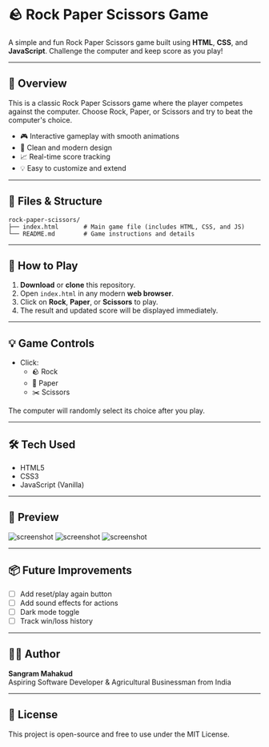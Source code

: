 
# 🪨 Rock Paper Scissors Game

A simple and fun Rock Paper Scissors game built using **HTML**, **CSS**, and **JavaScript**. Challenge the computer and keep score as you play!

---

## 📌 Overview

This is a classic Rock Paper Scissors game where the player competes against the computer. Choose Rock, Paper, or Scissors and try to beat the computer's choice.

- 🎮 Interactive gameplay with smooth animations
- 🎨 Clean and modern design
- 📈 Real-time score tracking
- 💡 Easy to customize and extend

---

## 📂 Files & Structure

```
rock-paper-scissors/
├── index.html       # Main game file (includes HTML, CSS, and JS)
└── README.md        # Game instructions and details
```

---

## 🚀 How to Play

1. **Download** or **clone** this repository.
2. Open `index.html` in any modern **web browser**.
3. Click on **Rock**, **Paper**, or **Scissors** to play.
4. The result and updated score will be displayed immediately.

---

## 💡 Game Controls

- Click:
  - 🪨 Rock
  - 📄 Paper
  - ✂️ Scissors

The computer will randomly select its choice after you play.

---

## 🛠 Tech Used

- HTML5
- CSS3
- JavaScript (Vanilla)

---

## 📸 Preview

![screenshot](IMAGES./initial.png)
![screenshot](IMAGES./computer%20win.png)
![screenshot](IMAGES.I/user%20win.png)
<!-- Replace with an actual screenshot of your game -->

---

## 📦 Future Improvements

- [ ] Add reset/play again button
- [ ] Add sound effects for actions
- [ ] Dark mode toggle
- [ ] Track win/loss history

---

## 👨‍💻 Author

**Sangram Mahakud**  
Aspiring Software Developer & Agricultural Businessman from India

---

## 📝 License

This project is open-source and free to use under the MIT License.

